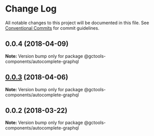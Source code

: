 # Change Log

All notable changes to this project will be documented in this file.
See [Conventional Commits](https://conventionalcommits.org) for commit guidelines.

<a name="0.0.4"></a>
## 0.0.4 (2018-04-09)




**Note:** Version bump only for package @gctools-components/autocomplete-graphql

<a name="0.0.3"></a>
## [0.0.3](https://github.com/gctools-outilsgc/gctools-components/compare/@gctools-components/autocomplete-graphql@0.0.2...@gctools-components/autocomplete-graphql@0.0.3) (2018-04-06)




**Note:** Version bump only for package @gctools-components/autocomplete-graphql

<a name="0.0.2"></a>
## 0.0.2 (2018-03-22)




**Note:** Version bump only for package @gctools-components/autocomplete-graphql
